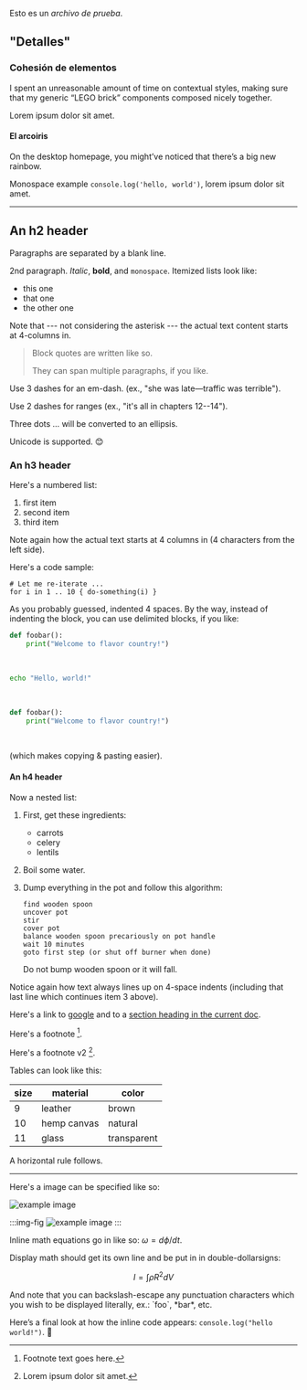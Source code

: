 Esto es un _archivo de prueba_.

## "Detalles"

### Cohesión de elementos

I spent an unreasonable amount of time on contextual styles, making sure that my generic “LEGO brick” components composed nicely together.

Lorem ipsum dolor sit amet.

#### El arcoiris

On the desktop homepage, you might’ve noticed that there’s a big new rainbow.

Monospace example `console.log('hello, world')`, lorem ipsum dolor sit amet.

---

## An h2 header

Paragraphs are separated by a blank line.

2nd paragraph. _Italic_, **bold**, and `monospace`. Itemized lists look like:

- this one
- that one
- the other one

Note that --- not considering the asterisk --- the actual text content starts at 4-columns in.

> Block quotes are written like so.
>
> They can span multiple paragraphs, if you like.

Use 3 dashes for an em-dash. (ex., "she was late—traffic was terrible").

Use 2 dashes for ranges (ex., "it's all in chapters 12--14").

Three dots … will be converted to an ellipsis.

Unicode is supported. 😊

### An h3 header

Here's a numbered list:

1. first item
2. second item
3. third item

Note again how the actual text starts at 4 columns in (4 characters from the left side).

Here's a code sample:

    # Let me re-iterate ...
    for i in 1 .. 10 { do-something(i) }

As you probably guessed, indented 4 spaces. By the way, instead of indenting the block, you can use delimited blocks, if you like:

```python
def foobar():
    print("Welcome to flavor country!")
```

<br />

```sh title="Hello" showLineNumbers=false
echo "Hello, world!"
```

<br />

```python title="main.py"
def foobar():
    print("Welcome to flavor country!")
```

<br />

(which makes copying & pasting easier).

#### An h4 header

Now a nested list:

1.  First, get these ingredients:

    - carrots
    - celery
    - lentils

2.  Boil some water.
3.  Dump everything in the pot and follow
    this algorithm:

        find wooden spoon
        uncover pot
        stir
        cover pot
        balance wooden spoon precariously on pot handle
        wait 10 minutes
        goto first step (or shut off burner when done)

    Do not bump wooden spoon or it will fall.

Notice again how text always lines up on 4-space indents (including that last line which continues item 3 above).

Here's a link to [google](https://www.google.com/) and to a [section heading in the current doc](#an-h2-header).

Here's a footnote [^1].

[^1]: Footnote text goes here.

Here's a footnote v2 [^2].

[^2]: Lorem ipsum dolor sit amet.

Tables can look like this:

| size | material    | color       |
| ---- | ----------- | ----------- |
| 9    | leather     | brown       |
| 10   | hemp canvas | natural     |
| 11   | glass       | transparent |

A horizontal rule follows.

---

Here's a image can be specified like so:

![example image](@/assets/articles/shiki-magic-move.png 'An exemplary image')

:::img-fig
![example image](@/assets/articles/shiki-magic-move.png 'An exemplary image')
:::

Inline math equations go in like so: $\omega = d\phi / dt$.

Display math should get its own line and be put in in double-dollarsigns:

$$
I = \int \rho R^{2} dV
$$

And note that you can backslash-escape any punctuation characters which you wish to be displayed literally, ex.: \`foo\`, \*bar\*, etc.

Here’s a final look at how the inline code appears: `console.log("hello world!")`. 👋
